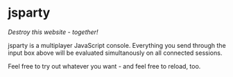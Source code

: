 jsparty
=======
*Destroy this website - together!*

jsparty is a multiplayer JavaScript console. Everything you send through the
input box above will be evaluated simultanously on all connected sessions.

Feel free to try out whatever you want - and feel free to reload, too.
